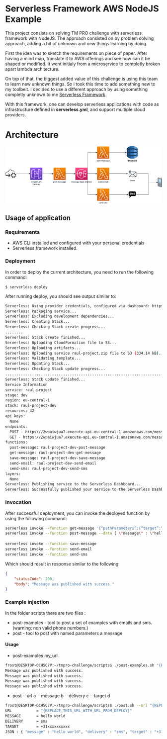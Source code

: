 <!--
title: 'AWS NodeJS Example'
description: 'This template demonstrates how to deploy a NodeJS function running on AWS Lambda using the traditional Serverless Framework.'
layout: Doc
framework: v2
platform: AWS
language: nodeJS
priority: 1
authorLink: 'https://github.com/serverless'
authorName: 'Serverless, inc.'
authorAvatar: 'https://avatars1.githubusercontent.com/u/13742415?s=200&v=4'
-->


# Serverless Framework AWS NodeJS Example

This project consists on solving TM PRO challenge with serverless framework with NodeJS. 
The approach consisted on by problem solving approach, adding a bit of unknown and new things learning by doing.

First the idea was to sketch the requirements on piece of paper. After having a mind map, translate it to AWS offerings and see how can it be shaped or modified. It went initialy from a microservice to completly broken apart lambda architecture.

On top of that, the biggest added value of this challenge is using this team to learn new  unknown things. So i took this time to add something new to my toolbelt. I decided to use a different approach by using something completly unknown to me [Serverless Framework](https://www.serverless.com/).

With this framework, one can develop serverless applications with code as infrastructure defined in **serverless.yml**, and support multiple cloud providers.

# Architecture

![Architecture](./images/tm-pro.drawio.png)

## Usage of application

### Requirements
* AWS CLI installed and configured with your personal credentials
* Serverless framework installed.
### Deployment

In order to deploy the current architecture, you need to run the following command:

```
$ serverless deploy
```

After running deploy, you should see output similar to:

```bash
Serverless: Using provider credentials, configured via dashboard: https://app.serverless.com/raulcorreia7/apps/tmpro-challenge/raul-project/dev/eu-central-1/providers
Serverless: Packaging service...
Serverless: Excluding development dependencies...
Serverless: Creating Stack...
Serverless: Checking Stack create progress...
........
Serverless: Stack create finished...
Serverless: Uploading CloudFormation file to S3...
Serverless: Uploading artifacts...
Serverless: Uploading service raul-project.zip file to S3 (334.14 kB)...
Serverless: Validating template...
Serverless: Updating Stack...
Serverless: Checking Stack update progress...
...........................................................................................................................
Serverless: Stack update finished...
Service Information
service: raul-project
stage: dev
region: eu-central-1
stack: raul-project-dev
resources: 42
api keys:
  None
endpoints:
  POST - https://2wpaiwjua7.execute-api.eu-central-1.amazonaws.com/message
  GET - https://2wpaiwjua7.execute-api.eu-central-1.amazonaws.com/message/{target}
functions:
  post-message: raul-project-dev-post-message
  get-message: raul-project-dev-get-message
  save-message: raul-project-dev-save-message
  send-email: raul-project-dev-send-email
  send-sms: raul-project-dev-send-sms
layers:
  None
Serverless: Publishing service to the Serverless Dashboard...
Serverless: Successfully published your service to the Serverless Dashboard: https://app.serverless.com/raulcorreia7/apps/tmpro-challenge/raul-project/dev/eu-central-1
```

### Invocation

After successful deployment, you can invoke the deployed function by using the following command:

```bash
serverless invoke --function get-message '{“pathParameters”:{“target”:“+examplephonenumber”}}'
serverless invoke --function post-message --data { \"message\" : \"hello world\", \"delivery\" : \"sms\", \"target\" : \"+examplephonenumber\" }

serverless invoke --function save-message
serverless invoke --function send-email
serverless invoke --function send-sms
```

Which should result in response similar to the following:

```json
{
    "statusCode": 200,
    "body": "Message was published with success."
}
```

### Example injection

In the folder scripts there are two files :
* post-examples - tool to post a set of examples with emails and sms. (warning: non valid phone numbers.)
* post - tool to post with named parameters a message


#### Usage
* post-examples my_url
```bash
frost@DESKTOP-OCH5C7V:~/tmpro-challenge/scripts$ ./post-examples.sh "{REPLACE_THIS_URL_WITH_URL_FROM_DEPLOY}"
Message was published with success.
Message was published with success.
Message was published with success.
Message was published with success.
```
* post --url a --message b --delivery c --target d
```bash
frost@DESKTOP-OCH5C7V:~/tmpro-challenge/scripts$ ./post.sh --url "{REPLACE_THIS_URL_WITH_URL_FROM_DEPLOY}" --message "hello world" --delivery "sms" --target "+31xxxxxxxxxx"
URL           = "{REPLACE_THIS_URL_WITH_URL_FROM_DEPLOY}"
MESSAGE       = hello world
DELIVERY      = sms
TARGET        = +31xxxxxxxxxx
JSON : { "message" : "hello world", "delivery" : "sms", "target" : "+31xxxxxxxxxx" }
```
